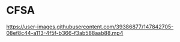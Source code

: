# CFSA

https://user-images.githubusercontent.com/39386877/147842705-08ef8c44-a113-4f5f-b366-f3ab588aab88.mp4

